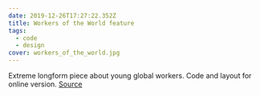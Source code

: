 ```yaml
---
date: 2019-12-26T17:27:22.352Z
title: Workers of the World feature
tags:
  - code
  - design
cover: workers_of_the_world.jpg
---
```

Extreme longform piece about young global workers. Code and layout for online version. [Source](https://www.bloomberg.com/features/2019-workers-of-the-world/)